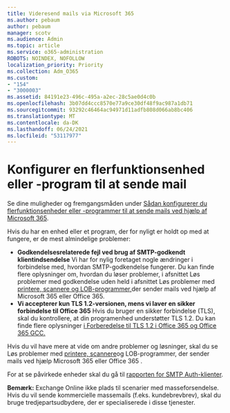 ```yaml
---
title: Videresend mails via Microsoft 365
ms.author: pebaum
author: pebaum
manager: scotv
ms.audience: Admin
ms.topic: article
ms.service: o365-administration
ROBOTS: NOINDEX, NOFOLLOW
localization_priority: Priority
ms.collection: Adm_O365
ms.custom:
- "154"
- "3000003"
ms.assetid: 84191e23-496c-495a-a2ec-28c5ae0d4c0b
ms.openlocfilehash: 3b07dd4ccc8570e77a9ce30df48f9ac987a1db71
ms.sourcegitcommit: 93292c46464ac94971d11adfb808d066ab8bc406
ms.translationtype: MT
ms.contentlocale: da-DK
ms.lasthandoff: 06/24/2021
ms.locfileid: "53117977"
---
```

# <a name="set-up-a-multifunction-device-or-application-to-send-email"></a>Konfigurer en flerfunktionsenhed eller -program til at sende mail

Se dine muligheder og fremgangsmåden under [Sådan konfigurerer du flerfunktionsenheder eller -programmer til at sende mails ved hjælp af Microsoft 365](/Exchange/mail-flow-best-practices/how-to-set-up-a-multifunction-device-or-application-to-send-email-using-microsoft-365-or-office-365).
  
Hvis du har en enhed eller et program, der for nyligt er holdt op med at fungere, er de mest almindelige problemer:

- **Godkendelsesrelaterede fejl ved brug af SMTP-godkendt klientindsendelse** Vi har for nylig foretaget nogle ændringer i forbindelse med, hvordan SMTP-godkendelse fungerer. Du kan finde flere oplysninger om, hvordan du løser problemer, i afsnittet Løs problemer med godkendelse uden held i afsnittet Løs problemer med [printere, scannere og LOB-programmer,](/Exchange/mail-flow-best-practices/fix-issues-with-printers-scanners-and-lob-applications-that-send-email-using-off#error-authentication-unsuccessful)der sender mails ved hjælp af Microsoft 365 eller Office 365.
- **Vi accepterer kun TLS 1.2-versionen, mens vi laver en sikker forbindelse til Office 365** Hvis du bruger en sikker forbindelse (TLS), skal du kontrollere, at din programenhed understøtter TLS 1.2. Du kan finde flere oplysninger [i Forberedelse til TLS 1.2 i Office 365 og Office 365 GCC.](/microsoft-365/compliance/prepare-tls-1.2-in-office-365)
 
Hvis du vil have mere at vide om andre problemer og løsninger, skal du se Løs problemer med [printere, scannere](/Exchange/mail-flow-best-practices/fix-issues-with-printers-scanners-and-lob-applications-that-send-email-using-off)og LOB-programmer, der sender mails ved hjælp Microsoft 365 eller Office 365 .

For at se påvirkede enheder skal du gå til [rapporten for SMTP Auth-klienter](https://protection.office.com/mailflow/dashboard).

**Bemærk:** Exchange Online ikke plads til scenarier med masseforsendelse. Hvis du vil sende kommercielle massemails (f.eks. kundebrevbrev), skal du bruge tredjepartsudbydere, der er specialiserede i disse tjenester.

